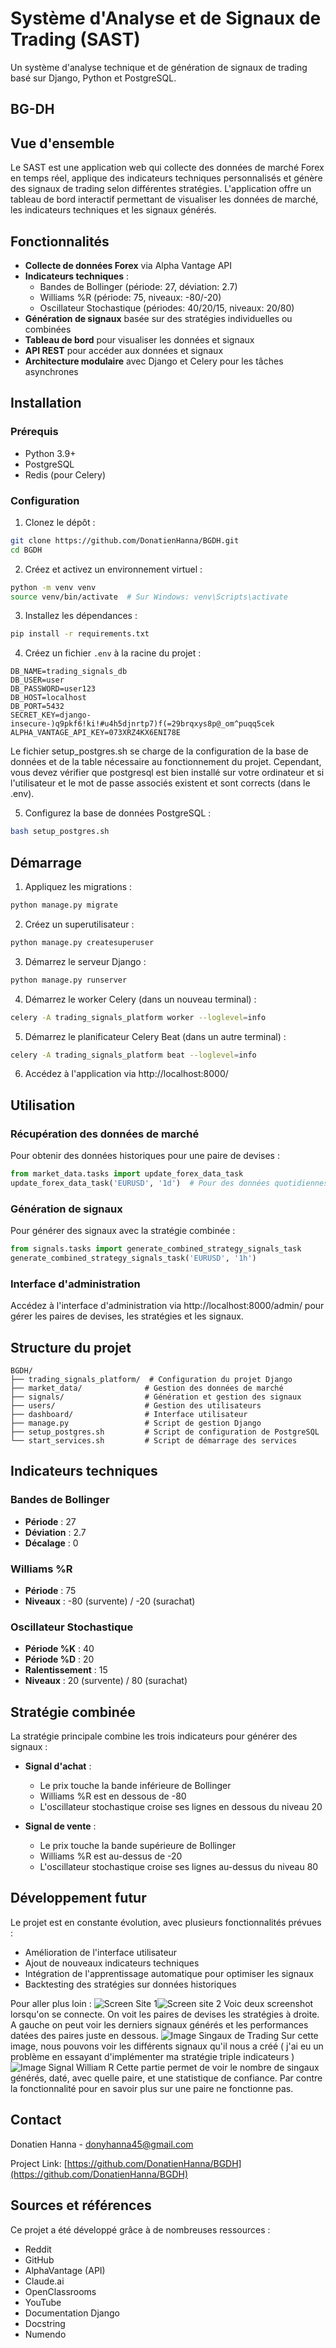 # Système d'Analyse et de Signaux de Trading (SAST)

Un système d'analyse technique et de génération de signaux de trading basé sur Django, Python et PostgreSQL.

## BG-DH

<!-- ton message -->

## Vue d'ensemble

Le SAST est une application web qui collecte des données de marché Forex en temps réel, applique des indicateurs techniques personnalisés et génère des signaux de trading selon différentes stratégies. L'application offre un tableau de bord interactif permettant de visualiser les données de marché, les indicateurs techniques et les signaux générés.

<!-- Photo à mettre si t'en as -->

## Fonctionnalités

- **Collecte de données Forex** via Alpha Vantage API
- **Indicateurs techniques** :
  - Bandes de Bollinger (période: 27, déviation: 2.7)
  - Williams %R (période: 75, niveaux: -80/-20)
  - Oscillateur Stochastique (périodes: 40/20/15, niveaux: 20/80)
- **Génération de signaux** basée sur des stratégies individuelles ou combinées
- **Tableau de bord** pour visualiser les données et signaux
- **API REST** pour accéder aux données et signaux
- **Architecture modulaire** avec Django et Celery pour les tâches asynchrones

## Installation

### Prérequis

- Python 3.9+
- PostgreSQL
- Redis (pour Celery)

### Configuration

1. Clonez le dépôt :
```bash
git clone https://github.com/DonatienHanna/BGDH.git
cd BGDH
```

2. Créez et activez un environnement virtuel :
```bash
python -m venv venv
source venv/bin/activate  # Sur Windows: venv\Scripts\activate
```

3. Installez les dépendances :
```bash
pip install -r requirements.txt
```

4. Créez un fichier `.env` à la racine du projet :
```
DB_NAME=trading_signals_db
DB_USER=user
DB_PASSWORD=user123
DB_HOST=localhost
DB_PORT=5432
SECRET_KEY=django-insecure-)q9pkf6!ki!#u4h5djnrtp7)f(=29brqxys8p@_om^puqq5cek
ALPHA_VANTAGE_API_KEY=073XRZ4KX6ENI78E
```

Le fichier setup_postgres.sh se charge de la configuration de la base de données et de la table nécessaire au fonctionnement du projet.
Cependant, vous devez vérifier que postgresql est bien installé sur votre ordinateur et si l'utilisateur et le mot de passe associés existent et sont corrects (dans le .env).

5. Configurez la base de données PostgreSQL :
```bash
bash setup_postgres.sh
```

## Démarrage

1. Appliquez les migrations :
```bash
python manage.py migrate
```

2. Créez un superutilisateur :
```bash
python manage.py createsuperuser
```

3. Démarrez le serveur Django :
```bash
python manage.py runserver
```

4. Démarrez le worker Celery (dans un nouveau terminal) :
```bash
celery -A trading_signals_platform worker --loglevel=info
```

5. Démarrez le planificateur Celery Beat (dans un autre terminal) :
```bash
celery -A trading_signals_platform beat --loglevel=info
```

6. Accédez à l'application via http://localhost:8000/

## Utilisation

### Récupération des données de marché

Pour obtenir des données historiques pour une paire de devises :

```python
from market_data.tasks import update_forex_data_task
update_forex_data_task('EURUSD', '1d')  # Pour des données quotidiennes
```

### Génération de signaux

Pour générer des signaux avec la stratégie combinée :

```python
from signals.tasks import generate_combined_strategy_signals_task
generate_combined_strategy_signals_task('EURUSD', '1h')
```

### Interface d'administration

Accédez à l'interface d'administration via http://localhost:8000/admin/ pour gérer les paires de devises, les stratégies et les signaux.

## Structure du projet

```
BGDH/
├── trading_signals_platform/  # Configuration du projet Django
├── market_data/              # Gestion des données de marché
├── signals/                  # Génération et gestion des signaux
├── users/                    # Gestion des utilisateurs
├── dashboard/                # Interface utilisateur
├── manage.py                 # Script de gestion Django
├── setup_postgres.sh         # Script de configuration de PostgreSQL
└── start_services.sh         # Script de démarrage des services
```

## Indicateurs techniques

### Bandes de Bollinger
- **Période** : 27
- **Déviation** : 2.7
- **Décalage** : 0

### Williams %R
- **Période** : 75
- **Niveaux** : -80 (survente) / -20 (surachat)

### Oscillateur Stochastique
- **Période %K** : 40
- **Période %D** : 20
- **Ralentissement** : 15
- **Niveaux** : 20 (survente) / 80 (surachat)

## Stratégie combinée

La stratégie principale combine les trois indicateurs pour générer des signaux :

- **Signal d'achat** : 
  - Le prix touche la bande inférieure de Bollinger
  - Williams %R est en dessous de -80
  - L'oscillateur stochastique croise ses lignes en dessous du niveau 20

- **Signal de vente** : 
  - Le prix touche la bande supérieure de Bollinger
  - Williams %R est au-dessus de -20
  - L'oscillateur stochastique croise ses lignes au-dessus du niveau 80

## Développement futur

Le projet est en constante évolution, avec plusieurs fonctionnalités prévues :
- Amélioration de l'interface utilisateur
- Ajout de nouveaux indicateurs techniques
- Intégration de l'apprentissage automatique pour optimiser les signaux
- Backtesting des stratégies sur données historiques

Pour aller plus loin :
![Screen Site 1](https://github.com/user-attachments/assets/20cbe15c-9e32-4fa7-b7fb-cf2d0875b61a)![Screen site 2](https://github.com/user-attachments/assets/d826dba3-32d9-4715-98ab-1f54903de048)
Voic deux screenshot lorsqu'on se connecte. 
On voit les paires de devises les stratégies à droite.
A gauche on peut voir les derniers signaux générés et les performances datées des paires juste en dessous.
![Image Singaux de Trading](https://github.com/user-attachments/assets/bb7bd645-625c-42ff-a34a-ff2e044310b8)
Sur cette image, nous pouvons voir les différents signaux qu'il nous a créé ( j'ai eu un problème en essayant d'implémenter ma stratégie triple indicateurs )
![Image Signal William R](https://github.com/user-attachments/assets/846e58e4-92c8-4968-b2e4-757453d69644)
Cette partie permet de voir le nombre de singaux générés, daté, avec quelle paire, et une statistique de confiance.
Par contre la fonctionnalité pour en savoir plus sur une paire ne fonctionne pas.


## Contact

Donatien Hanna - [donyhanna45@gmail.com](mailto:donyhanna45@gmail.com)

Project Link: [https://github.com/DonatienHanna/BGDH](https://github.com/DonatienHanna/BGDH)

## Sources et références

Ce projet a été développé grâce à de nombreuses ressources :
- Reddit
- GitHub
- AlphaVantage (API)
- Claude.ai
- OpenClassrooms
- YouTube
- Documentation Django
- Docstring
- Numendo
